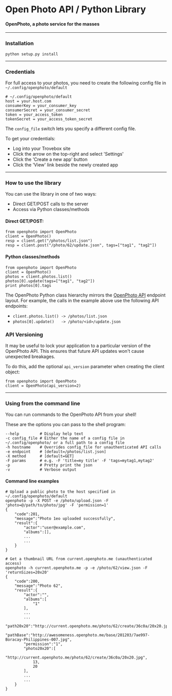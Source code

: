 Open Photo API / Python Library
=======================
#### OpenPhoto, a photo service for the masses

----------------------------------------
<a name="install"></a>
### Installation
    python setup.py install

----------------------------------------
<a name="credentials"></a>
### Credentials

For full access to your photos, you need to create the following config file in ``~/.config/openphoto/default``

    # ~/.config/openphoto/default
    host = your.host.com
    consumerKey = your_consumer_key
    consumerSecret = your_consumer_secret
    token = your_access_token
    tokenSecret = your_access_token_secret

The ``config_file`` switch lets you specify a different config file.

To get your credentials:
 * Log into your Trovebox site
 * Click the arrow on the top-right and select 'Settings'
 * Click the 'Create a new app' button
 * Click the 'View' link beside the newly created app

----------------------------------------
<a name="python"></a>
### How to use the library

You can use the library in one of two ways:

 * Direct GET/POST calls to the server
 * Access via Python classes/methods

<a name="get_post"></a>
#### Direct GET/POST:

    from openphoto import OpenPhoto
    client = OpenPhoto()
    resp = client.get("/photos/list.json")
    resp = client.post("/photo/62/update.json", tags=["tag1", "tag2"])

<a name="python_classes"></a>
#### Python classes/methods

    from openphoto import OpenPhoto
    client = OpenPhoto()
    photos = client.photos.list()
    photos[0].update(tags=["tag1", "tag2"])
    print photos[0].tags

The OpenPhoto Python class hierarchy mirrors the [OpenPhoto API](http://theopenphotoproject.org/documentation) endpoint layout. For example, the calls in the example above use the following API endpoints:

* ``client.photos.list() -> /photos/list.json``
* ``photos[0].update()   -> /photo/<id>/update.json``

<a name="api_versioning"></a>
### API Versioning

It may be useful to lock your application to a particular version of the OpenPhoto API.
This ensures that future API updates won't cause unexpected breakages.

To do this, add the optional ```api_version``` parameter when creating the client object:

    from openphoto import OpenPhoto
    client = OpenPhoto(api_version=2)

----------------------------------------

<a name="cli"></a>
### Using from the command line

You can run commands to the OpenPhoto API from your shell!

These are the options you can pass to the shell program:

    --help         # Display help text
    -c config_file # Either the name of a config file in ~/.config/openphoto/ or a full path to a config file
    -h hostname    # Overrides config_file for unauthenticated API calls
    -e endpoint    # [default=/photos/list.json]
    -X method      # [default=GET]
    -F params      # e.g. -F 'title=my title' -F 'tags=mytag1,mytag2'
    -p             # Pretty print the json
    -v             # Verbose output

<a name="cli-examples"></a>
#### Command line examples

    # Upload a public photo to the host specified in ~/.config/openphoto/default
    openphoto -p -X POST -e /photo/upload.json -F 'photo=@/path/to/photo/jpg' -F 'permission=1'
    {
        "code":201,
        "message":"Photo 1eo uploaded successfully",
        "result":{
            "actor":"user@example.com",
            "albums":[],
            ...
            ...
        }
    }
    
    # Get a thumbnail URL from current.openphoto.me (unauthenticated access)
    openphoto -h current.openphoto.me -p -e /photo/62/view.json -F 'returnSizes=20x20'
    {
        "code":200,
        "message":"Photo 62",
        "result":{
            "actor":"",
            "albums":[
                "1"
            ],
            ...
            ...
            "path20x20":"http://current.openphoto.me/photo/62/create/36c0a/20x20.jpg",
            "pathBase":"http://awesomeness.openphoto.me/base/201203/7ae997-Boracay-Philippines-007.jpg",
            "permission":"1",
            "photo20x20":[
                "http://current.openphoto.me/photo/62/create/36c0a/20x20.jpg",
                13,
                20
            ],
            ...
            ...
        }
    }    
